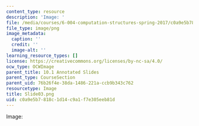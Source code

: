 ```yaml
---
content_type: resource
description: 'Image: '
file: /media/courses/6-004-computation-structures-spring-2017/c0a9e5b7818c1d14c9a1f7e305eeb81d_Slide03.png
file_type: image/png
image_metadata:
  caption: ''
  credit: ''
  image-alt: ''
learning_resource_types: []
license: https://creativecommons.org/licenses/by-nc-sa/4.0/
ocw_type: OCWImage
parent_title: 10.1 Annotated Slides
parent_type: CourseSection
parent_uid: 76b26f4e-38da-1486-221a-ccb9b343c762
resourcetype: Image
title: Slide03.png
uid: c0a9e5b7-818c-1d14-c9a1-f7e305eeb81d
---
```

Image: 